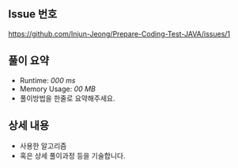 ## Issue 번호
https://github.com/Injun-Jeong/Prepare-Coding-Test-JAVA/issues/1

## 풀이 요약
* Runtime: _000 ms_
* Memory Usage: _00 MB_
* 풀이방법을 한줄로 요약해주세요.

## 상세 내용
* 사용한 알고리즘
* 혹은 상세 풀이과정 등을 기술합니다.
